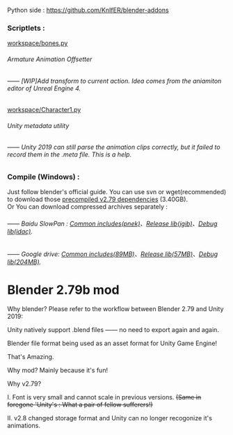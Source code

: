 Python side : https://github.com/KnIfER/blender-addons

### Scriptlets :   
[workspace/bones.py](https://github.com/KnIfER/KnIlender/blob/blender-v2.79b-release/release/scripts/workspace/bones.py)  
###### Armature Animation Offsetter
######  ——  [WIP]Add transform to current action. Idea comes from the aniamiton editor of Unreal Engine 4.

[workspace/Character1.py](https://github.com/KnIfER/KnIlender/blob/blender-v2.79b-release/release/scripts/workspace/Character1.py)
###### Unity metadata utility
###### ——  Unity 2019 can still parse the animation clips correctly, but it failed to record them in the .meta file. This is a help.

### Compile (Windows) : 
Just follow blender's official guide. You can use svn or wget(recommended) to download those [precompiled v2.79 dependencies](https://svn.blender.org/svnroot/bf-blender/tags/blender-2.79a-release/lib/win64_vc14/) (3.40GB).  
Or You can download compressed archives separately : 
###### ——  Baidu SlowPan : [Common includes(pnek)](https://pan.baidu.com/s/1Pg_Bn0EbzB_2D7DLwdZ-Og)、[Release lib(jgib)](https://pan.baidu.com/s/1whwUdrLd_t-TW3rH_r0LoQ)、[Debug lib(idac)](https://pan.baidu.com/s/1y1gJJLfPzurR5i31LZe5Hw).
###### ——  Google drive: [Common includes(89MB)](https://drive.google.com/open?id=1MVy-N9iybt1xj45RtlZ24cbUU7JIM_v8)、[Release lib(57MB)](https://drive.google.com/open?id=1k7YCAEKybraIQtmODdZz5H1C6zDJf-7w)、[Debug lib(204MB)](https://drive.google.com/open?id=1p1XbkcU1z69emXkw0O5CygDPmZrFDeHN).

# Blender 2.79b mod

Why blender? Please refer to the workflow between Blender 2.79 and Unity 2019:

Unity natively support .blend files —— no need to export again and again. 

Blender file format being used as an asset format for Unity Game Engine! 

That's Amazing.  

Why mod? Mainly because it's fun!  

Why v2.79?  

I. Font is very small and cannot scale in previous versions. ~~(Same in foregone 'Unity's : What a pair of fellow sufferers!)~~  

II. v2.8 changed storage format and Unity can no longer recogonize it's animations.

